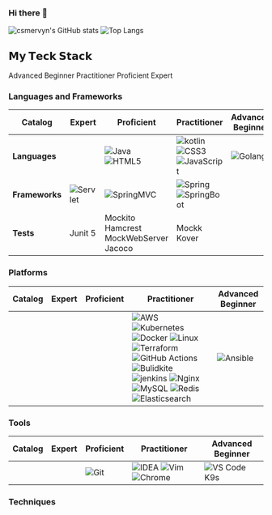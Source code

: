 ### Hi there 👋

<!--
**csmervyn/csmervyn** is a ✨ _special_ ✨ repository because its `README.md` (this file) appears on your GitHub profile.

Here are some ideas to get you started:

- 🔭 I’m currently working on ...
- 🌱 I’m currently learning ...
- 👯 I’m looking to collaborate on ...
- 🤔 I’m looking for help with ...
- 💬 Ask me about ...
- 📫 How to reach me: ...
- 😄 Pronouns: ...
- ⚡ Fun fact: ...
-->

![csmervyn's GitHub stats](https://github-readme-stats.vercel.app/api?username=csmervyn&show_icons=true&theme=tokyonight)
![Top Langs](https://github-readme-stats.vercel.app/api/top-langs/?username=csmervyn&layout=compact&theme=tokyonight)

## 𝗠𝘆 𝗧𝗲𝗰𝗸 𝗦𝘁𝗮𝗰𝗸
Advanced Beginner
Practitioner
Proficient
Expert
### Languages and Frameworks
|  Catalog   | Expert  |  Proficient    | Practitioner  |  Advanced Beginner |
|  ----  | ----  | ----  | ----  | ----  |
| **Languages**  |  |![Java](https://img.shields.io/badge/-Java-%23007396?style=flat-square&logo=java&logoColor=ffffff) ![HTML5](https://img.shields.io/badge/-HTML5-%23E44D27?style=flat-square&logo=html5&logoColor=ffffff)  | ![kotlin](https://img.shields.io/badge/-kotlin-%234B275F?style=flat-square&logo=kotlin&logoColor=ffffff) ![CSS3](https://img.shields.io/badge/-CSS3-%231572B6?style=flat-square&logo=css3) ![JavaScript](https://img.shields.io/badge/-JavaScript-%23F7DF1C?style=flat-square&logo=javascript&logoColor=000000&labelColor=%23F7DF1C&color=%23FFCE5A) | ![Golang](https://img.shields.io/badge/-Golang-%2329BEB0?style=flat-square&logo=go&logoColor=ffffff)  | 
| **Frameworks**  | ![Servlet](https://img.shields.io/badge/-Servlet-%23326ce5?style=flat-square&logo=servlet&logoColor=ffffff)  | ![SpringMVC](https://img.shields.io/badge/-SpringMVC-%23FCC624?style=flat-square&logo=springmvc&logoColor=%23ffffff)  | ![Spring](https://img.shields.io/badge/-Spring-%23269539?style=flat-square&logo=spring&logoColor=%23ffffff) ![SpringBoot](https://img.shields.io/badge/-SpringBoot-%232496ED?style=flat-square&logo=springboot&logoColor=ffffff) |   |
| **Tests**  | Junit 5  | Mockito Hamcrest MockWebServer Jacoco  | Mockk Kover   |   |

  
### Platforms
|  Catalog   | Expert   |  Proficient   | Practitioner  |  Advanced Beginner |
|  ----  | ----  | ----  | ----  | ----  |
|    |  |  | ![AWS](https://img.shields.io/badge/-AWS-%23232F3E?style=flat-square&logo=amazon-aws&logoColor=ffffff) ![Kubernetes](https://img.shields.io/badge/-Kubernetes-%23326ce5?style=flat-square&logo=kubernetes&logoColor=ffffff) ![Docker](https://img.shields.io/badge/-Docker-%232496ED?style=flat-square&logo=docker&logoColor=ffffff) ![Linux](https://img.shields.io/badge/-Linux-%23FCC624?style=flat-square&logo=linux&logoColor=%23ffffff) ![Terraform](https://img.shields.io/badge/-Terraform-%23623CE4?style=flat-square&logo=terraform&logoColor=ffffff) ![GitHub Actions](https://img.shields.io/badge/-GitHub%20Actions-%232088FF?style=flat-square&logo=github-actions&logoColor=ffffff) ![Bulidkite](https://img.shields.io/badge/-Bulidkite-%23269539?style=flat-square&logo=buildkite&logoColor=ffffff) ![jenkins](https://img.shields.io/badge/-Jenkins-%23FD5750?style=flat-square&logo=jenkins&logoColor=ffffff) ![Nginx](https://img.shields.io/badge/-Nginx-%23269539?style=flat-square&logo=nginx&logoColor=ffffff) ![MySQL](https://img.shields.io/badge/-MySQL-%234479A1?style=flat-square&logo=mysql&logoColor=ffffff) ![Redis](https://img.shields.io/badge/-Redis-%23DC382D?style=flat-square&logo=redis&logoColor=ffffff) ![Elasticsearch](https://img.shields.io/badge/-Elasticsearch-%23005571?style=flat-square&logo=elasticsearch&logoColor=ffffff) | ![Ansible](https://img.shields.io/badge/-Ansible-%23EE0000?style=flat-square&logo=ansible&logoColor=ffffff)  |

### Tools

|  Catalog   | Expert   |  Proficient    | Practitioner |  Advanced Beginner |
|  ----  | ----  | ----  | ----  | ----  |
|    |   | ![Git](https://img.shields.io/badge/-Git-%23F05032?style=flat-square&logo=git&logoColor=%23ffffff)  | ![IDEA](https://img.shields.io/badge/-IDEA-%23000000?style=flat-square&logo=IntelliJ-IDEA&logoColor=%23ffffff) ![Vim](https://img.shields.io/badge/-Vim-%23019733?style=flat-square&logo=vim&logoColor=%23ffffff) ![Chrome](https://img.shields.io/badge/-Chrome-%234285F4?style=flat-square&logo=google-chrome&logoColor=%23ffffff) | ![VS Code](https://img.shields.io/badge/-VSCode-%23007ACC?style=flat-square&logo=visual-studio-code&logoColor=%23ffffff) K9s |


### Techniques
